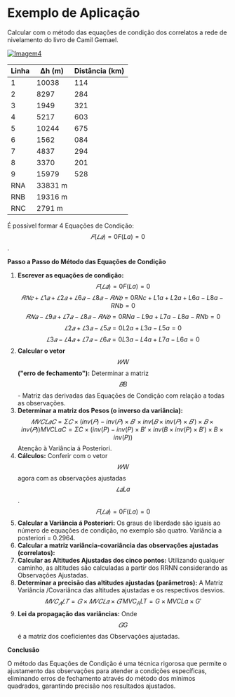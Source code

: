 # Exemplo de Aplicação

Calcular com o método das equações de condição dos correlatos a rede de nivelamento do livro de Camil Gemael.

[![Imagem4](https://i.ibb.co/dbRCs8V/Imagem4.jpg)](https://imgbb.com/)

| Linha | Δh (m)  | Distância (km) |
| ----- | ------- | -------------- |
| 1     | 10038   | 114            |
| 2     | 8297    | 284            |
| 3     | 1949    | 321            |
| 4     | 5217    | 603            |
| 5     | 10244   | 675            |
| 6     | 1562    | 084            |
| 7     | 4837    | 294            |
| 8     | 3370    | 201            |
| 9     | 15979   | 528            |
| RNA   | 33831 m |                |
| RNB   | 19316 m |                |
| RNC   | 2791 m  |                |

É possível formar 4 Equações de Condição: $$𝐹(𝐿𝑎)=0F(La)=0$$.

**Passo a Passo do Método das Equações de Condição**

1. **Escrever as equações de condição:** $$𝐹(𝐿𝑎)=0F(La)=0$$ $$𝑅𝑁𝑐+𝐿1𝑎+𝐿2𝑎+𝐿6𝑎−𝐿8𝑎−𝑅𝑁𝑏=0RNc+L1a+L2a+L6a−L8a−RNb=0$$ $$𝑅𝑁𝑎−𝐿9𝑎+𝐿7𝑎−𝐿8𝑎−𝑅𝑁𝑏=0RNa−L9a+L7a−L8a−RNb=0$$ $$𝐿2𝑎+𝐿3𝑎−𝐿5𝑎=0L2a+L3a−L5a=0$$ $$𝐿3𝑎−𝐿4𝑎+𝐿7𝑎−𝐿6𝑎=0L3a−L4a+L7a−L6a=0$$
2. **Calcular o vetor** $$𝑊W$$ **("erro de fechamento"):** Determinar a matriz $$𝐵B$$ - Matriz das derivadas das Equações de Condição com relação a todas as observações.
3. **Determinar a matriz dos Pesos (o inverso da variância):** $$𝑀𝑉𝐶𝐿𝑎𝐶=Σ𝐶×(inv(𝑃)−inv(𝑃)×𝐵′×inv(𝐵×inv(𝑃)×𝐵′)×𝐵×inv(𝑃))MVCLaC=ΣC×(inv(P)−inv(P)×B′×inv(B×inv(P)×B′)×B×inv(P))$$ Atenção à Variância á Posteriori.
4. **Cálculos:** Conferir com o vetor $$𝑊W$$ agora com as observações ajustadas $$𝐿𝑎La$$. $$𝐹(𝐿𝑎)=0F(La)=0$$
5. **Calcular a Variância á Posteriori:** Os graus de liberdade são iguais ao número de equações de condição, no exemplo são quatro. Variância a posteriori = 0.2964.
6. **Calcular a matriz variância-covariância das observações ajustadas (correlatos):**
7. **Calcular as Altitudes Ajustadas dos cinco pontos:** Utilizando qualquer caminho, as altitudes são calculadas a partir dos RRNN considerando as Observações Ajustadas.
8. **Determinar a precisão das altitudes ajustadas (parâmetros):** A Matriz Variância /Covariânca das altitudes ajustadas e os respectivos desvios. $$𝑀𝑉𝐶_𝐴𝐿𝑇=𝐺×𝑀𝑉𝐶𝐿𝑎×𝐺′MVC_ALT=G×MVCLa×G′$$
9. **Lei da propagação das variâncias:** Onde $$𝐺G$$ é a matriz dos coeficientes das Observações ajustadas.

**Conclusão**

O método das Equações de Condição é uma técnica rigorosa que permite o ajustamento das observações para atender a condições específicas, eliminando erros de fechamento através do método dos mínimos quadrados, garantindo precisão nos resultados ajustados.
